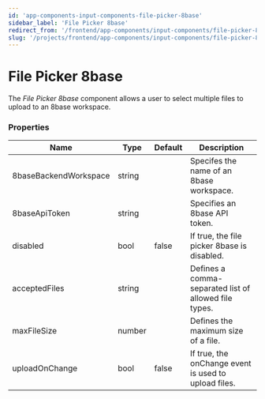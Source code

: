```yaml
---
id: 'app-components-input-components-file-picker-8base'
sidebar_label: 'File Picker 8base'
redirect_from: '/frontend/app-components/input-components/file-picker-8base'
slug: '/projects/frontend/app-components/input-components/file-picker-8base'
---
```


# File Picker 8base

The _File Picker 8base_ component allows a user to select multiple files to upload to an 8base workspace.

### Properties

<table>
<thead>
<tr><th>Name</th><th>Type</th><th>Default</th><th>Description</th></tr>
</thead>
<tbody>
<tr><td>8baseBackendWorkspace</td><td>string</td><td></td><td>Specifes the name of an 8base workspace.</td></tr>
<tr><td>8baseApiToken</td><td>string</td><td></td><td>Specifies an 8base API token.</td></tr>
<tr><td>disabled</td><td>bool</td><td>false</td><td>If true, the file picker 8base is disabled.</td></tr>
<tr><td>acceptedFiles</td><td>string</td><td></td><td>Defines a comma-separated list of allowed file types.</td></tr>
<tr><td>maxFileSize</td><td>number</td><td></td><td>Defines the maximum size of a file.</td></tr>
<tr><td>uploadOnChange</td><td>bool</td><td>false</td><td>If true, the onChange event is used to upload files.</td></tr>
</tbody>
</table>
